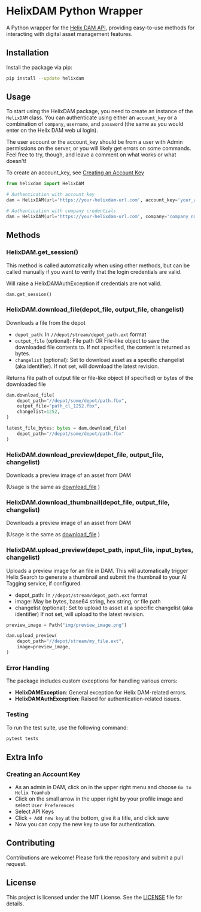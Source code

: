 # HelixDAM Python Wrapper

A Python wrapper for the [Helix DAM API](https://help.perforce.com/helix-core/helix-dam/current/api/#/), providing easy-to-use methods for interacting with digital asset management features.

## Installation

Install the package via pip:

```sh
pip install --update helixdam
```

## Usage

To start using the HelixDAM package, you need to create an instance of the `HelixDAM` class. You can authenticate using either an `account_key` or a combination of `company`, `username`, and `password` (the same as you would enter on the Helix DAM web ui login).

The user account or the account_key should be from a user with Admin permissions on the server, or you will likely get errors on some commands. Feel free to try, though, and leave a comment on what works or what doesn't!

To create an account_key, see [Creating an Account Key](#creating-an-account-key)

```python
from helixdam import HelixDAM

# Authentication with account key
dam = HelixDAM(url='https://your-helixdam-url.com', account_key='your_account_key')

# Authentication with company credentials
dam = HelixDAM(url='https://your-helixdam-url.com', company='company_name', username='user', password='pass')
```

## Methods

### HelixDAM.get_session()

This method is called automatically when using other methods, but can be called manually if you want to verify that the login credentials are valid.

Will raise a HelixDAMAuthException if credentials are not valid.

```python
dam.get_session()
```

### HelixDAM.download_file(depot_file, output_file, changelist)

Downloads a file from the depot

- `depot_path`: In `//depot/stream/depot_path.ext` format
- `output_file` (optional): File path OR File-like object to save the downloaded file contents to. If not specified, the content is returned as bytes.
- `changelist` (optional): Set to download asset as a specific changelist (aka identifier). If not set, will download the latest revision.

Returns file path of output file or file-like object (if specified) or bytes of the downloaded file

```python
dam.download_file(
    depot_path="//depot/some/depot/path.fbx",
    output_file="path_cl_1252.fbx",
    changelist=1252,
)

latest_file_bytes: bytes = dam.download_file(
    depot_path="//depot/some/depot/path.fbx"
)
```

### HelixDAM.download_preview(depot_file, output_file, changelist)

Downloads a preview image of an asset from DAM

(Usage is the same as [download_file](#helixdamdownload_filedepot_file-output_file-changelist) )

### HelixDAM.download_thumbnail(depot_file, output_file, changelist)

Downloads a preview image of an asset from DAM

(Usage is the same as [download_file](#helixdamdownload_filedepot_file-output_file-changelist) )

### HelixDAM.upload_preview(depot_path, input_file, input_bytes, changelist)

Uploads a preview image for an file in DAM. This will automatically trigger Helix Search to generate a thumbnail and submit the thumbnail to your AI Tagging service, if configured.

- depot_path: In `//depot/stream/depot_path.ext` format
- image: May be bytes, base64 string, hex string, or file path
- changelist (optional): Set to upload to asset at a specific changelist (aka identifier) If not set, will upload to the latest revision.

```python
preview_image = Path("img/preview_image.png")

dam.upload_preview(
    depot_path="//depot/stream/my_file.ext",
    image=preview_image,
)
```


### Error Handling

The package includes custom exceptions for handling various errors:

- **HelixDAMException**: General exception for Helix DAM-related errors.
- **HelixDAMAuthException**: Raised for authentication-related issues.

### Testing

To run the test suite, use the following command:

```sh
pytest tests
```

## Extra Info

### Creating an Account Key

- As an admin in DAM, click on in the upper right menu and choose `Go to Helix Teamhub`
 - Click on the small arrow in the upper right by your profile image and select `User Preferences`
 - Select API Keys
 - Click `+ Add new key` at the bottom, give it a title, and click save
- Now you can copy the new key to use for authentication.

## Contributing

Contributions are welcome! Please fork the repository and submit a pull request.

## License

This project is licensed under the MIT License. See the [LICENSE](LICENSE) file for details.
